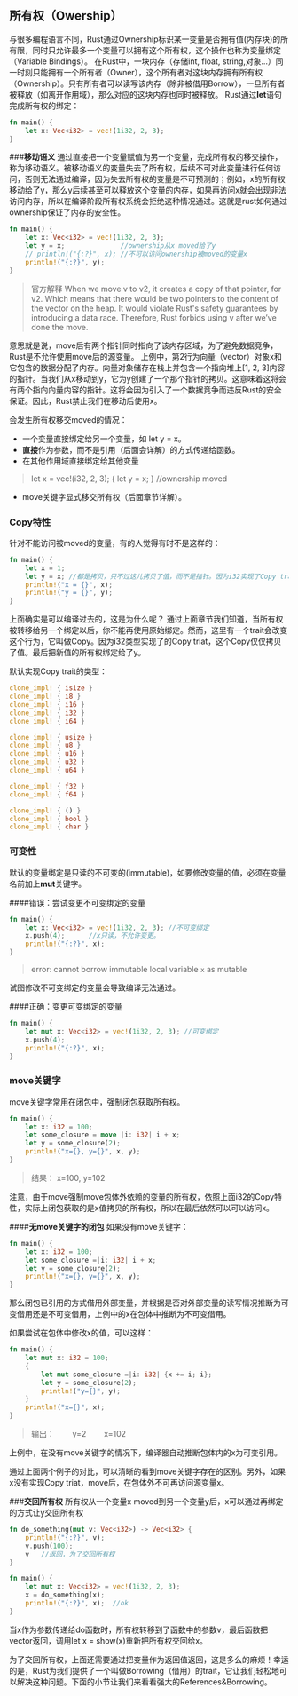 **所有权（Owership）**
-------------

与很多编程语言不同，Rust通过Ownership标识某一变量是否拥有值(内存块)的所有限，同时只允许最多一个变量可以拥有这个所有权，这个操作也称为变量绑定（Variable Bindings）。
在Rust中，一块内存（存储int, float, string,对象...）同一时刻只能拥有一个所有者（Owner），这个所有者对这块内存拥有所有权（Ownership）。只有所有者可以读写该内存（除非被借用Borrow），一旦所有者被释放（如离开作用域），那么对应的这块内存也同时被释放。
Rust通过**let**语句完成所有权的绑定：
```rust
fn main() {
	let x: Vec<i32> = vec!(1i32, 2, 3);
}
```
###**移动语义**
通过直接把一个变量赋值为另一个变量，完成所有权的移交操作，称为移动语义。被移动语义的变量失去了所有权，后续不可对此变量进行任何访问，否则无法通过编译，因为失去所有权的变量是不可预测的；例如，x的所有权移动给了y，那么y后续甚至可以释放这个变量的内存，如果再访问x就会出现非法访问内存，所以在编译阶段所有权系统会拒绝这种情况通过。这就是rust如何通过ownership保证了内存的安全性。
```rust
fn main() {
	let x: Vec<i32> = vec!(1i32, 2, 3);
	let y = x;              //ownership从x moved给了y
	// println!("{:?}", x); //不可以访问ownership被moved的变量x
	println!("{:?}", y);
}
```
>官方解释
>When we move v to v2, it creates a copy of that pointer, for v2. Which means that there would be two pointers to the content of the vector on the heap. It would violate Rust's safety guarantees by introducing a data race. Therefore, Rust forbids using v after we’ve done the move.

意思就是说，move后有两个指针同时指向了该内存区域，为了避免数据竞争，Rust是不允许使用move后的源变量。
上例中，第2行为向量（vector）对象x和它包含的数据分配了内存。向量对象储存在栈上并包含一个指向堆上[1, 2, 3]内容的指针。当我们从x移动到y，它为y创建了一个那个指针的拷贝。这意味着这将会有两个指向向量内容的指针。这将会因为引入了一个数据竞争而违反Rust的安全保证。因此，Rust禁止我们在移动后使用x。

会发生所有权移交moved的情况：

- 一个变量直接绑定给另一个变量，如 let y = x。
- **直接**作为参数，而不是引用（后面会详解）的方式传递给函数。
- 在其他作用域直接绑定给其他变量
>	let x = vec!(i32, 2, 3);
>	{ let y = x;  }       //ownership moved

- move关键字显式移交所有权（后面章节详解）。

### **Copy特性**
针对不能访问被moved的变量，有的人觉得有时不是这样的：
```rust
fn main() {
	let x = 1;
	let y = x; //都是拷贝，只不过这儿拷贝了值，而不是指针。因为i32实现了Copy trait
	println!("x = {}", x);
	println!("y = {}", y);
}
```
上面确实是可以编译过去的，这是为什么呢？
通过上面章节我们知道，当所有权被转移给另一个绑定以后，你不能再使用原始绑定。然而，这里有一个trait会改变这个行为，它叫做Copy。因为i32类型实现了的Copy triat，这个Copy仅仅拷贝了值。最后把新值的所有权绑定给了y。

默认实现Copy trait的类型：
```rust
clone_impl! { isize }
clone_impl! { i8 }
clone_impl! { i16 }
clone_impl! { i32 }
clone_impl! { i64 }

clone_impl! { usize }
clone_impl! { u8 }
clone_impl! { u16 }
clone_impl! { u32 }
clone_impl! { u64 }

clone_impl! { f32 }
clone_impl! { f64 }

clone_impl! { () }
clone_impl! { bool }
clone_impl! { char }
```

### **可变性**
默认的变量绑定是只读的不可变的(immutable)，如要修改变量的值，必须在变量名前加上**mut**关键字。

####错误：尝试变更不可变绑定的变量
```rust
fn main() {
	let x: Vec<i32> = vec!(1i32, 2, 3); //不可变绑定
	x.push(4);      //x只读，不允许变更。
	println!("{:?}", x); 
}
```
>error: cannot borrow immutable local variable `x` as mutable

试图修改不可变绑定的变量会导致编译无法通过。

####正确：变更可变绑定的变量
```rust
fn main() {
	let mut x: Vec<i32> = vec!(1i32, 2, 3); //可变绑定
	x.push(4);
	println!("{:?}", x); 
}
```

### **move关键字**
move关键字常用在闭包中，强制闭包获取所有权。
```rust
fn main() {
	let x: i32 = 100;
	let some_closure = move |i: i32| i + x;
	let y = some_closure(2);
	println!("x={}, y={}", x, y);
}
```
>结果： x=100, y=102

注意，由于move强制move包体外依赖的变量的所有权，依照上面i32的Copy特性，实际上闭包获取的是x值拷贝的所有权，所以在最后依然可以可以访问x。

####**无move关键字的闭包**
如果没有move关键字：
```rust
fn main() {
	let x: i32 = 100;
	let some_closure =|i: i32| i + x;
	let y = some_closure(2);
	println!("x={}, y={}", x, y);
}
```
那么闭包已引用的方式借用外部变量，并根据是否对外部变量的读写情况推断为可变借用还是不可变借用，上例中的x在包体中推断为不可变借用。

如果尝试在包体中修改x的值，可以这样：
```rust
fn main() {
	let mut x: i32 = 100;
	{
		let mut some_closure =|i: i32| {x += i; i};
		let y = some_closure(2);
		println!("y={}", y);
	}
	println!("x={}", x);
}
```
> 输出：
> 　　y=2
> 　　x=102

上例中，在没有move关键字的情况下，编译器自动推断包体内的x为可变引用。

通过上面两个例子的对比，可以清晰的看到move关键字存在的区别。另外，如果x没有实现Copy triat，move后，在包体外不可再访问源变量x。

###**交回所有权**
所有权从一个变量x  moved到另一个变量y后，x可以通过再绑定的方式让y交回所有权
```rust
fn do_something(mut v: Vec<i32>) -> Vec<i32> {
	println!("{:?}", v);
	v.push(100);
	v   //返回，为了交回所有权
}

fn main() {
	let mut x: Vec<i32> = vec!(1i32, 2, 3);
	x = do_something(x);
	println!("{:?}", x);  //ok
}
```
当x作为参数传递给do函数时，所有权转移到了函数中的参数v，最后函数把vector返回，调用let x = show(x)重新把所有权交回给x。

为了交回所有权，上面还需要通过把变量作为返回值返回，这是多么的麻烦！幸运的是，Rust为我们提供了一个叫做Borrowing（借用）的trait，它让我们轻松地可以解决这种问题。下面的小节让我们来看看强大的References&Borrowing。
